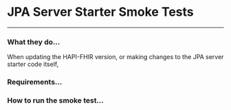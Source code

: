 # JPA Server Starter Smoke Tests

---

### What they do...
When updating the HAPI-FHIR version, or making changes to the JPA server starter code itself, 

### Requirements...

### How to run the smoke test...
